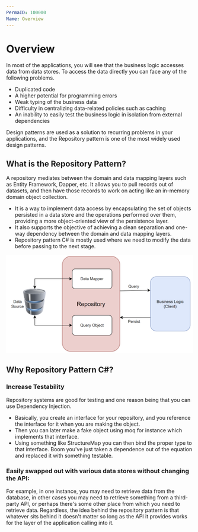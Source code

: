 ```yaml
---
PermaID: 100000
Name: Overview
---
```


# Overview

In most of the applications, you will see that the business logic accesses data from data stores. To access the data directly you can face any of the following problems.

 - Duplicated code
 - A higher potential for programming errors
 - Weak typing of the business data
 - Difficulty in centralizing data-related policies such as caching
 - An inability to easily test the business logic in isolation from external dependencies

Design patterns are used as a solution to recurring problems in your applications, and the Repository pattern is one of the most widely used design patterns.

## What is the Repository Pattern?

A repository mediates between the domain and data mapping layers such as Entity Framework, Dapper, etc. It allows you to pull records out of datasets, and then have those records to work on acting like an in-memory domain object collection.

 - It is a way to implement data access by encapsulating the set of objects persisted in a data store and the operations performed over them, providing a more object-oriented view of the persistence layer.
 - It also supports the objective of achieving a clean separation and one-way dependency between the domain and data mapping layers.
 - Repository pattern C# is mostly used where we need to modify the data before passing to the next stage.

<img src="images/overview-1.png">

## Why Repository Pattern C#?

### Increase Testability 

Repository systems are good for testing and one reason being that you can use Dependency Injection. 

 - Basically, you create an interface for your repository, and you reference the interface for it when you are making the object. 
 - Then you can later make a fake object using moq for instance which implements that interface. 
 - Using something like StructureMap you can then bind the proper type to that interface. Boom you've just taken a dependence out of the equation and replaced it with something testable.

### Easily swapped out with various data stores without changing the API: 

For example, in one instance, you may need to retrieve data from the database, in other cases you may need to retrieve something from a third-party API, or perhaps there's some other place from which you need to retrieve data. Regardless, the idea behind the repository pattern is that whatever sits behind it doesn't matter so long as the API it provides works for the layer of the application calling into it.
